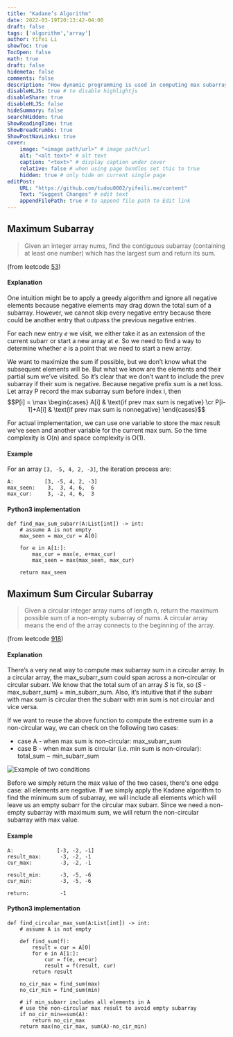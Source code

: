 ```yaml
---
title: "Kadane’s Algorithm"
date: 2022-03-19T20:13:42-04:00
draft: false
tags: ['algorithm','array']
author: Yifei Li
showToc: true
TocOpen: false
math: true
draft: false
hidemeta: false
comments: false
description: "How dynamic programming is used in computing max subarray sum"
disableHLJS: true # to disable highlightjs
disableShare: true
disableHLJS: false
hideSummary: false
searchHidden: true
ShowReadingTime: true
ShowBreadCrumbs: true
ShowPostNavLinks: true
cover:
    image: "<image path/url>" # image path/url
    alt: "<alt text>" # alt text
    caption: "<text>" # display caption under cover
    relative: false # when using page bundles set this to true
    hidden: true # only hide on current single page
editPost:
    URL: "https://github.com/tudou0002/yifeili.me/content"
    Text: "Suggest Changes" # edit text
    appendFilePath: true # to append file path to Edit link
---
```

## Maximum Subarray
> Given an integer array nums, find the contiguous subarray (containing at least one number) which has the largest sum and return its sum.

(from leetcode [53](https://leetcode.com/problems/maximum-subarray/))

#### Explanation
One intuition might be to apply a greedy algorithm and ignore all negative elements because negative elements may drag down the total sum of a subarray. However, we cannot skip every negative entry because there could be another entry that outpass the previous negative entries.

For each new entry $e$ we visit, we either take it as an extension of the current subarr or start a new array at $e$. So we need to find a way to determine whether $e$ is a point that we need to start a new array.

We want to maximize the sum if possible, but we don’t know what the subsequent elements will be. But what we know are the elements and their partial sum we’ve visited. So it’s clear that we don’t want to include the prev subarray if their sum is negative. Because negative prefix sum is a net loss. Let array P record the max subarray sum before index i, then 
$$P[i] = \max \begin{cases}
    A[i] & \text{if prev max sum is negative} \cr
    P[i-1]+A[i] & \text{if prev max sum is nonnegative}
\end{cases}$$

For actual implementation, we can use one variable to store the max result we've seen and another variable for the current max sum. So the time complexity is O(n) and space complexity is O(1).

#### Example
For an array `[3, -5, 4, 2, -3]`, the iteration process are:
```
A:          [3, -5, 4, 2, -3]
max_seen:    3,  3, 4, 6,  6
max_cur:     3, -2, 4, 6,  3
```

#### Python3 implementation
```python3
def find_max_sum_subarr(A:List[int]) -> int:
    # assume A is not empty
    max_seen = max_cur = A[0]

    for e in A[1:]:
        max_cur = max(e, e+max_cur)
        max_seen = max(max_seen, max_cur)

    return max_seen
```


## Maximum Sum Circular Subarray
> Given a circular integer array nums of length n, return the maximum possible sum of a non-empty subarray of nums. A circular array means the end of the array connects to the beginning of the array.

(from leetcode [918](https://leetcode.com/problems/maximum-sum-circular-subarray/))

#### Explanation
There’s a very neat way to compute max subarray sum in a circular array. In a circular array, the max_subarr_sum could span across a non-circular or circular subarr. We know that the total sum of an array $S$ is fix, so ($S$ - max_subarr_sum) = min_subarr_sum. Also, it’s intuitive that if the subarr with max sum is circular then the subarr with min sum is not circular and vice versa. 

If we want to reuse the above function to compute the extreme sum in a non-circular way, we can check on the following two cases:

- case A - when max sum is non-circular: max_subarr_sum
- case B - when max sum is circular (i.e. min sum is non-circular): total_sum $-$ min_subarr_sum

![Example of two conditions](/max_sum_circular.PNG#center)

Before we simply return the max value of the two cases, there's one edge case: all elements are negative. If we simply apply the Kadane algorithm to find the minimum sum of subarray, we will include all elements which will leave us an empty subarr for the circular max subarr. Since we need a non-empty subarray with maximum sum, we will return the non-circular subarray with max value. 

#### Example
```
A:              [-3, -2, -1]
result_max:      -3, -2, -1
cur_max:         -3, -2, -1

result_min:      -3, -5, -6
cur_min:         -3, -5, -6

return:          -1
```

#### Python3 implementation
```python3
def find_circular_max_sum(A:List[int]) -> int:
    # assume A is not empty

    def find_sum(f):
        result = cur = A[0]
        for e in A[1:]:
            cur = f(e, e+cur)
            result = f(result, cur)
        return result
    
    no_cir_max = find_sum(max)
    no_cir_min = find_sum(min)

    # if min_subarr includes all elements in A
    # use the non-circular max result to avoid empty subarray
    if no_cir_min==sum(A):
        return no_cir_max
    return max(no_cir_max, sum(A)-no_cir_min)

```